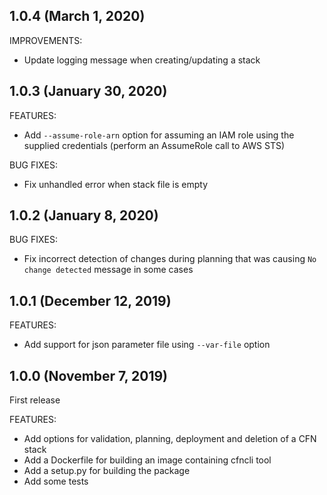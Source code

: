 ## 1.0.4 (March 1, 2020)

IMPROVEMENTS:

* Update logging message when creating/updating a stack

## 1.0.3 (January 30, 2020)

FEATURES:

* Add `--assume-role-arn` option for assuming an IAM role using the supplied credentials (perform an AssumeRole call to AWS STS)

BUG FIXES:

* Fix unhandled error when stack file is empty

## 1.0.2 (January 8, 2020)

BUG FIXES:

* Fix incorrect detection of changes during planning that was causing `No change detected` message in some cases

## 1.0.1 (December 12, 2019)

FEATURES:

* Add support for json parameter file using `--var-file` option

## 1.0.0 (November 7, 2019)

First release

FEATURES:

* Add options for validation, planning, deployment and deletion of a CFN stack
* Add a Dockerfile for building an image containing cfncli tool
* Add a setup.py for building the package
* Add some tests
